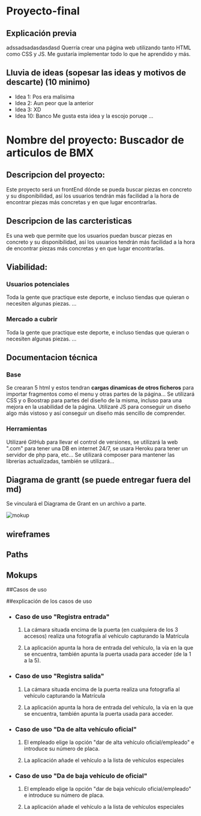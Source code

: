 # Proyecto-final

## Explicación previa

adssadsadasdasdasd
Querría crear una página web utilizando tanto HTML como CSS y JS. Me gustaría implementar todo lo que he aprendido y más.

## Lluvia de ideas (sopesar las ideas y motivos de descarte) (10 minimo)

- Idea 1:
  Pos era malisima
- Idea 2:
  Aun peor que la anterior
- Idea 3:
  XD
- Idea 10: Banco
  Me gusta esta idea y la escojo poruqe ...

# Nombre del proyecto: **Buscador de articulos de BMX**

## Descripcion del proyecto:

Este proyecto será un frontEnd dónde se pueda buscar piezas en concreto y su disponibilidad, así los usuarios tendrán más facilidad a la hora de encontrar piezas más concretas y en que lugar encontrarlas.

## Descripcion de las carcteristicas

Es una web que permite que los usuarios puedan buscar piezas en concreto y su disponibilidad, así los usuarios tendrán más facilidad a la hora de encontrar piezas más concretas y en que lugar encontrarlas.

## Viabilidad:

### Usuarios potenciales

Toda la gente que practique este deporte, e incluso tiendas que quieran o necesiten algunas piezas.
...

### Mercado a cubrir

Toda la gente que practique este deporte, e incluso tiendas que quieran o necesiten algunas piezas.
...

## Documentacion técnica

### Base

Se crearan 5 html y estos tendran **cargas dinamicas de otros ficheros** para importar fragmentos como el menu y otras partes de la página...
Se utilizará CSS y o Boostrap para partes del diseño de la misma, incluso para una mejora en la usabilidad de la página.
Utilizaré JS para conseguir un diseño algo más vistoso y así conseguir un diseño más sencillo de comprender.

### Herramientas

Utilizaré GitHub para llevar el control de versiones, se utilizará la web ".com" para tener una DB en internet 24/7, se usara Heroku para tener un servidor de php para, etc...
Se utilizará composer para mantener las librerias actualizadas, también se utilizará...

## Diagrama de grantt (se puede entregar fuera del md)

Se vinculará el Diagrama de Grant en un archivo a parte.

![mokup ](./loquesea/algo/yata.jpeg)

## wireframes

[]()

## Paths

## Mokups

##Casos de uso

##explicación de los casos de uso

- ### Caso de uso "Registra entrada"

  1. La cámara situada encima de la puerta (en cualquiera de los 3 accesos) realiza una fotografía al vehículo capturando la Matrícula

  2. La aplicación apunta la hora de entrada del vehículo, la vía en la que se encuentra, también apunta la puerta usada para acceder (de la 1 a la 5).

- ### Caso de uso "Registra salida"

  1. La cámara situada encima de la puerta realiza una fotografía al vehículo capturando la Matrícula

  2. La aplicación apunta la hora de entrada del vehículo, la vía en la que se encuentra, también apunta la puerta usada para acceder.

- ### Caso de uso "Da de alta vehículo oficial"

  1. El empleado elige la opción "dar de alta vehículo oficial/empleado" e introduce su número de placa.

  2. La aplicación añade el vehículo a la lista de vehículos especiales

- ### Caso de uso "Da de baja vehículo de oficial"

  1. El empleado elige la opción "dar de baja vehículo oficial/empleado" e introduce su número de placa.

  2. La aplicación añade el vehículo a la lista de vehículos especiales
